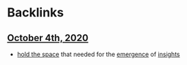 
# Backlinks
## [October 4th, 2020](<October 4th, 2020.md>)
- [hold the space](<hold the space.md>) that needed for the [emergence](<emergence.md>) of [insights](<insights.md>)

